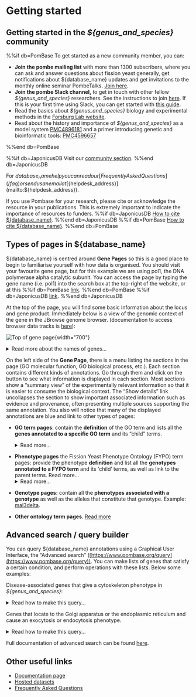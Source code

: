 # Getting started


## Getting started in the *${genus_and_species}* community

%%if db=PomBase
To get started as a new community member, you can:

- **Join the pombe mailing list** with more than 1300 subscribers, where you can ask and answer questions about fission yeast generally, get notifications about ${database_name} updates and get invitations to the monthly online seminar PombeTalks. [Join here](https://lists.cam.ac.uk/sympa/suboptions/ucam-pombelist).
- **Join the pombe Slack channel,** to get in touch with other fellow *${genus_and_species}* researchers. See the instructions to join [here](https://www.pombase.org/faq/how-can-i-join-pombeslack). If this is your first time using Slack, you can get started with [this guide](https://www.youtube.com/watch?v=RRxQQxiM7AA).
- Read the basics about *${genus_and_species}* biology and experimental methods in the [Forsburg Lab website](https://dornsife.usc.edu/pombenet/about-pombe/).
- Read about the history and importance of *${genus_and_species}* as a model system [PMC4896181](https://www.ncbi.nlm.nih.gov/pmc/articles/PMC4896181/) and a primer introducing genetic and bioinformatic tools: [PMC4596657](https://www.ncbi.nlm.nih.gov/pmc/articles/PMC4596657/)

%%end db=PomBase

%%if db=JaponicusDB
Visit our [community section](/community).
%%end db=JaponicusDB

For ${database_name} help you can read our [Frequently Asked Questions](/faq) or send us an email at [${helpdesk_address}](mailto:${helpdesk_address}).

If you use Pombase for your research, please cite or acknowledge the resource in your publications. This is extremely important to indicate the importance of resources to funders.
%%if db=JaponicusDB
[How to cite ${database_name}](/about/citing-japonicusdb).
%%end db=JaponicusDB
%%if db=PomBase
[How to cite ${database_name}](/about/citing-pombase).
%%end db=PomBase

## Types of pages in ${database_name}

${database_name} is centred around **Gene Pages** so this is a good place to begin to familiarise yourself with how data is organised. You should visit your favourite gene page, but for this example we are using pol1, the DNA polymerase alpha catalytic subunit. You can access the page by typing the gene name (i.e. pol1) into the search box at the top-right of the website, or at this
%%if db=PomBase
[link](https://www.pombase.org/gene/SPAC3H5.06c).
%%end db=PomBase
%%if db=JaponicusDB
[link](https://www.japonicusdb.org/gene/SJAG_05239).
%%end db=JaponicusDB

At the top of the page, you will find some basic information about the locus and gene product. Immediately below is a view of the genomic context of the gene in the JBrowse genome browser. (documentation to access browser data tracks is [here](/documentation/JBrowse_quick_start)):

![Top of gene page](assets/gene_page_top_part.png "Top of the gene page"){width="700"}

<details>
    <summary>Read more about the names of genes...</summary>
The same gene may be known by different names. In ${database_name}, we consider three types:

- **Systematic ID**, a unique identifier that represents exclusively this gene in *${genus_and_species}*.
- **Gene standard name,** the most commonly used name of this gene, that may not be exclusive to pombe, and could even be used as a synonym of other fission yeast genes. This name will frequently be the same as the orthologous gene in *S. cerevisiae*, (the ortholog of pol1 in *S. cerevisiae* is also called pol1), but be aware there are many notable examples where the same name is used for different genes in other species. Some genes don't yet have a standard name, but if you study them you can [name them](/submit-data/gene-naming-guidelines).
- **Synonyms,** alternative names for this gene that have been used in the literature before. We encourage you to use the standard name in publications where possible.

</details>

On the left side of the **Gene Page**, there is a menu listing the sections in the page (GO molecular function, GO biological process, etc.). Each section contains different kinds of annotations. Go through them and click on the <img src="/assets/info_icon.svg" style="width: 1em"/> button to see what information is displayed in each section. Most sections show a “summary view” of the experimentally relevant information so that it is easier to consume the biological context. The “Show details” link uncollapses the section to show important associated information such as evidence and provenance, often presenting multiple sources supporting the same annotation. You also will notice that many of the displayed annotations are blue and link to other types of pages:

- **GO term pages**: contain the **definition** of the GO term and lists all the **genes annotated to a specific GO term** and its “child” terms.
    <details>
    <summary>Read more…</summary>

  - GO annotations **link** **a gene to a GO term** that describes the molecular function(s) of its gene products, the process(es) they are involved in their localisation in the cell or their presence in macromolecular complexes.
  - A term name may change over time, but if the *meaning* of a definition changes the term must be obsoleted, and the associated genes reannotated to the correct definition. This makes the term definition critical and curators must always ensure that the definition is appropriate for the annotation.
  - A GO term can be linked to several parent terms through relationships. Let’s take the term [GO:0001055](https://www.ebi.ac.uk/QuickGO/term/GO:0001055) (RNA polymerase II activity), graph below.
    - RNA polymerase II activity is a GO molecular function.
    - This activity is a specific type of [GO:0003899](https://www.ebi.ac.uk/QuickGO/term/GO:0003899) (DNA-directed 5’-3’ RNA polymerase activity), so [GO:0001055](https://www.ebi.ac.uk/QuickGO/term/GO:0001055) is linked to [GO:0003899](https://www.ebi.ac.uk/QuickGO/term/GO:0003899) through an **is_a** relationship.
    - This activity is part of the GO biological process [GO:0006366](https://www.ebi.ac.uk/QuickGO/term/GO:0006366) (Transcription by RNA polymerase II), so [GO:0001055](https://www.ebi.ac.uk/QuickGO/term/GO:0001055) is linked to [GO:0006366](https://www.ebi.ac.uk/QuickGO/term/GO:0006366) through a **part_of** relationship.
    - This activity occurs at the GO cellular component [GO:0000785](https://www.ebi.ac.uk/QuickGO/term/GO:0000785) (chromatin) so [GO:0001055](https://www.ebi.ac.uk/QuickGO/term/GO:0001055) is linked to [GO:0000785](https://www.ebi.ac.uk/QuickGO/term/GO:0000785) through a **occurs_in** relationship.
    ![AmiGO ontology relationship tree for GO:0001055](assets/getting_started_go_tree.png "AmiGO ontology relationship tree for GO:0001055"){width="500"}
  - In ${database_name} GO term pages, for simplicity we do not present inter-ontology links and only link to children and parent terms of the same ‘aspect’ (i.e molecular function, biological process, cellular component) these include terms related to each other by the relationships is_a, part_of and the 3 ‘regulates’ relationships. For instance, in the page of GO molecular function [GO:0003899](https://www.pombase.org/term/GO:0003899) (DNA-directed 5’-3’ RNA polymerase activity):
    - We include [GO:0001055](https://www.pombase.org/term/GO:0001055) (RNA polymerase II activity), which is also a GO molecular function, linked to GO:0003899 through an **is_a** relationship
    - We do not include the cellular component [GO:0000428](https://www.pombase.org/term/GO:0000428), linked to the molecular function GO:0003899 through a **capable_of** relationship.
    - If you expand a term by clicking on the ‘+’ icon on its left, you can see the relationship to the term in the current page.
  - Learn more about GO, its development and use in analyses in [this webinar](https://www.youtube.com/watch?v=6Am2VMbyTm4) by former PomBase curator Antonia Lock.
</details>

- **Phenotype pages** the Fission Yeast Phenotype Ontology (FYPO) term pages: provide the phenotype **definition** and list all the **genotypes annotated to a FYPO term** and its 'child’ terms, as well as link to the parent terms. Read more…
    <details>
    <summary>Read more…</summary>
  - As for GO, the simplest relationship between FYPO terms is **is_a**, in which the child term describes a more specific phenotype than the parent. For example, [FYPO:0006885](https://www.pombase.org/term/FYPO:0006885) (decreased protein level at mitotic spindle) **is_a** [FYPO:0001324](https://www.pombase.org/term/FYPO:0001324) (decreased protein level during vegetative growth), which in turn **is_a** [FYPO:0001325](https://www.pombase.org/term/FYPO:0001325) (altered protein level during vegetative growth).
  - Other relationships also exist, such as **output_of**, which links a given phenotype to another that causes it. For example, [FYPO:0000118](https://www.pombase.org/term/FYPO:0000118) (multiseptate vegetative cell) is **output_of** [FYPO:0000032](https://www.pombase.org/term/FYPO:0000032) (abnormal cytokinesis). Therefore, in the page of [FYPO:0000032](https://www.pombase.org/term/FYPO:0000032), the annotations of [FYPO:0000118](https://www.pombase.org/term/FYPO:0000118) are also displayed.
  - Read more about FYPO, our phenotype ontology here.
</details>

- **Genotype pages:** contain all the **phenotypes associated with a genotype** as well as the alleles that constitute that genotype. Example: [mal3delta](https://www.pombase.org/genotype/mal3delta).

- **Other ontology term pages**. [Read more](https://www.pombase.org/documentation/ontology-term-page)

## Advanced search / query builder

You can query ${database_name} annotations using a Graphical User Interface, the “Advanced search” ([https://www.pombase.org/query](https://www.pombase.org/query)). You can make lists of genes that satisfy a certain condition, and perform operations with these lists. Below some examples:

Disease-associated genes that give a cytoskeleton phenotype in *${genus_and_species}*:

<details>
<summary>Read how to make this query…</summary>

  - Get the list of all disease-associated genes:
      - Click on *Commonly used queries \> All disease associated genes.*
  - Get the list of all genes annotated with a cytoskeleton phenotype:
      - Click on *Phenotype*
      - Type “abnormal cytoskeleton” and select FYPO:0002397.
      - Click on *Submit*
  - You should see two queries in the *Combine queries* table below named “genes annotated with "abnormal cytoskeleton" \[…\]” and ”All disease associated genes”. Select both by clicking on the tickbox on the left.
  - Then click on *intersect / and*. This will generate an intersection of both lists (genes present in both) with genes that satisfies both conditions.
  - The number in the “Results” column is the number of genes that satisfy those conditions. Click on it to see the lists of genes.
  - In that page, you can choose the columns to be displayed, and export your data for further usage.

</details>

Genes that locate to the Golgi apparatus or the endoplasmic reticulum and cause an exocytosis or endocytosis phenotype.

<details>
<summary>Read how to make this query…</summary>

  - Get the list of all genes that have annotations saying that one of their gene products locates to the Golgi apparatus (they are annotated to GO:0005794, “Golgi apparatus”):
    - Click on *GO*
    - Type “Golgi apparatus” and select GO:0005794.
    - Click on Submit
  - Get the list of all genes that have annotations saying that one of their gene products locates to the endoplasmic reticulum (they are annotated to GO:0005783, "endoplasmic reticulum").
    - Click on *GO*
    - Type “endoplasmic reticulum” and select GO:0005783.
    - Click on Submit
  - In the *Combine queries* table below, select both *genes annotated with "Golgi apparatus"* and *genes annotated with "endoplasmic reticulum"* by clicking on the tickbox on the left.
  - Then click on *Union / or*. This will generate a union of both lists (genes present in either of the lists) with genes that satisfy either condition.
  - Get the list of all genes annotated with an exocytosis phenotype:
    - Click on *Phenotype*
    - Type “abnormal exocytosis” and select FYPO:0007873
    - Click on *Submit*
  - Get the list of all genes annotated with an endocytosis phenotype:
    - Click on *Phenotype*
    - Type “abnormal endocytosis” and select FYPO:0003886
    - Click on *Submit*
  - Do a union of the phenotype lists, as for the GO terms.
  - Still in the *Combine queries* table, select both union lists, and click on *intersect / and*. This will generate an intersection of both lists (genes present in both) with genes that satisfies both conditions.
  - The number in the “Results” column is the number of genes that satisfy those conditions. Click on it to see the lists of genes.
  - In that page, you can choose the columns to be displayed, and export your data for further usage.

</details>

Full documentation of advanced search can be found [here](/documentation/advanced-search).

## Other useful links

- [Documentation page](/documentation)
- [Hosted datasets](/datasets)
- [Frequently Asked Questions](/faq)

